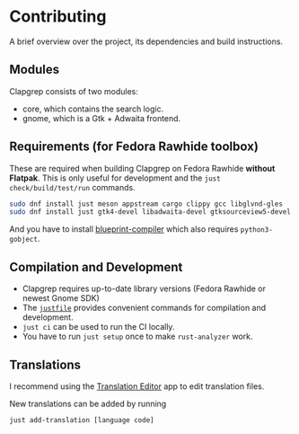 # Contributing

A brief overview over the project, its dependencies and build instructions.

## Modules

Clapgrep consists of two modules:

- core, which contains the search logic.
- gnome, which is a Gtk + Adwaita frontend.

## Requirements (for Fedora Rawhide toolbox)

These are required when building Clapgrep on Fedora Rawhide **without Flatpak**.
This is only useful for development and the `just check/build/test/run` commands.

```sh
sudo dnf install just meson appstream cargo clippy gcc libglvnd-gles
sudo dnf install just gtk4-devel libadwaita-devel gtksourceview5-devel poppler-glib-devel
```

And you have to install [blueprint-compiler](https://jwestman.pages.gitlab.gnome.org/blueprint-compiler/setup.html) which also requires `python3-gobject`.

## Compilation and Development

- Clapgrep requires up-to-date library versions (Fedora Rawhide or newest Gnome SDK)
- The [`justfile`](./justfile) provides convenient commands for compilation and development.
- `just ci` can be used to run the CI locally.
- You have to run `just setup` once to make `rust-analyzer` work.

## Translations

I recommend using the [Translation Editor](https://flathub.org/apps/org.gnome.Gtranslator) app to edit translation files.

New translations can be added by running

```sh
just add-translation [language code]
```
